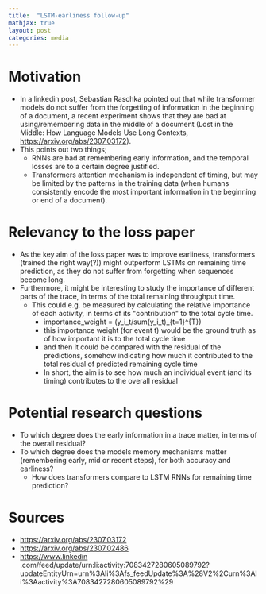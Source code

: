 ```yaml
---
title:  "LSTM-earliness follow-up"
mathjax: true
layout: post
categories: media
---
```


# Motivation
- In a linkedin post, Sebastian Raschka pointed out that while transformer models do not suffer from the forgetting of information in the beginning of a document, a recent experiment shows that they are bad at using/remembering data in the middle of a document (Lost in the Middle: How Language Models Use Long Contexts, https://arxiv.org/abs/2307.03172). 
- This points out two things; 
	- RNNs are bad at remembering early information, and the temporal losses are to a certain degree justified.
	- Transformers attention mechanism is independent of timing, but may be limited by the patterns in the training data (when humans consistently encode the most important information in the beginning or end of a document).


# Relevancy to the loss paper
- As the key aim of the loss paper was to improve earliness, transformers (trained the right way(?)) might outperform LSTMs on remaining time prediction, as they do not suffer from forgetting when sequences become long.
- Furthermore, it might be interesting to study the importance of different parts of the trace, in terms of the total remaining throughput time.
	- This could e.g. be measured by calculating the relative importance of each activity, in terms of its "contribution" to the total cycle time.
		- importance_weight = (y_i_t/sum(y_i_t)_{t=1}^{T})
		- this importance weight (for event t) would be the ground truth as of how important it is to the total cycle time
		- and then it could be compared with the residual of the predictions, somehow indicating how much it contributed to the total residual of predicted remaining cycle time
		- In short, the aim is to see how much an individual event (and its timing) contributes to the overall residual

# Potential research questions
- To which degree does the early information in a trace matter, in terms of the overall residual?
- To which degree does the models memory mechanisms matter (remembering early, mid or recent steps), for both accuracy and earliness?
	- How does transformers compare to LSTM RNNs for remaining time prediction?

# Sources
- https://arxiv.org/abs/2307.03172
- https://arxiv.org/abs/2307.02486
- https://www.linkedin .com/feed/update/urn:li:activity:7083427280605089792?updateEntityUrn=urn%3Ali%3Afs_feedUpdate%3A%28V2%2Curn%3Ali%3Aactivity%3A7083427280605089792%29